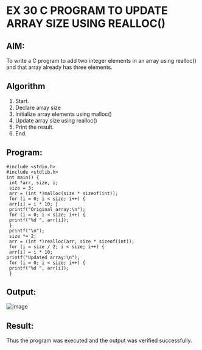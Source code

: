 # EX 30 C PROGRAM TO UPDATE ARRAY SIZE USING REALLOC()
## AIM:
To write a C program to add two integer elements in an array using realloc() and that array already has three elements.

## Algorithm
1.	Start.
2.	Declare array size
3.	Initialize array elements using malloc()
4.	Update array size using realloc()
5.	Print the result.
6.	End.

## Program:
```
#include <stdio.h>
#include <stdlib.h>
int main() {
 int *arr, size, i;
 size = 3;
 arr = (int *)malloc(size * sizeof(int));
 for (i = 0; i < size; i++) {
 arr[i] = i * 10; }
 printf("Original array:\n");
 for (i = 0; i < size; i++) {
 printf("%d ", arr[i]);
 }
 printf("\n");
 size *= 2;
 arr = (int *)realloc(arr, size * sizeof(int));
 for (i = size / 2; i < size; i++) {
 arr[i] = i * 10;
printf("Updated array:\n");
 for (i = 0; i < size; i++) {
 printf("%d ", arr[i]);
 }
```

## Output:

![image](https://github.com/user-attachments/assets/a5ef3f00-dd59-49a4-99f3-04b98434d941)


## Result:
Thus the program was executed and the output was verified successfully.
